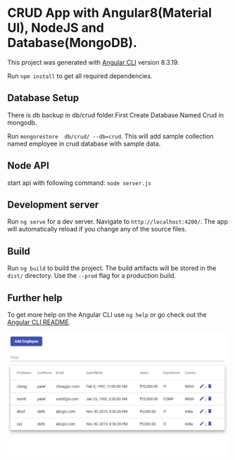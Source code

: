 # CRUD App with Angular8(Material UI), NodeJS and Database(MongoDB). 

This project was generated with [Angular CLI](https://github.com/angular/angular-cli) version 8.3.19. 

Run `npm install` to get all required dependencies. 

## Database Setup

There is db backup in db/crud folder.First Create Database Named Crud in mongodb.

Run `mongorestore  db/crud/ --db=crud`. This will add sample collection named employee in crud database with sample data.

## Node API

start api with following command:
`node server.js`

## Development server

Run `ng serve` for a dev server. Navigate to `http://localhost:4200/`. The app will automatically reload if you change any of the source files.

## Build

Run `ng build` to build the project. The build artifacts will be stored in the `dist/` directory. Use the `--prod` flag for a production build.

## Further help

To get more help on the Angular CLI use `ng help` or go check out the [Angular CLI README](https://github.com/angular/angular-cli/blob/master/README.md).

![alt text](https://raw.githubusercontent.com/chiragpatel273/angular-crud-nodejs-mongodb/master/src/assets/images/list.PNG)


